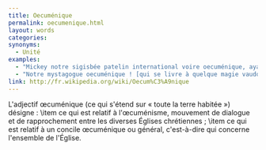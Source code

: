 ```yaml
---
title: Oecuménique
permalink: oecumenique.html
layout: words
categories:
synonyms:
  - Unité
examples:
  - "Mickey notre sigisbée patelin international voire oecuménique, ayant bien joué avec les stomoxes, mélophages et autres hippobosques, considère qu'après une telle gloire il préfère se retirer sous les vivats et satisfecits d'une foule en liesse. (cf. Histoires)"
  - "Notre mystagogue oecuménique ! [qui se livre à quelque magie vaudoue ]"
link: http://fr.wikipedia.org/wiki/Oecum%C3%A9nique
---
```


L'adjectif œcuménique (ce qui s'étend sur « toute la terre habitée ») désigne :
\item ce qui est relatif à l'œcuménisme, mouvement de dialogue et de rapprochement entre les diverses Églises chrétiennes ;
\item ce qui est relatif à un concile œcuménique ou général, c'est-à-dire qui concerne l'ensemble de l'Église.

